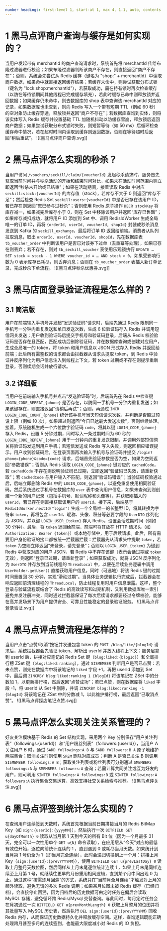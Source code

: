 ```yaml
---
number headings: first-level 1, start-at 1, max 4, 1.1, auto, contents ^toc
---
```

# 1 黑马点评商户查询与缓存是如何实现的？

当用户发起带有 merchantId 的商户查询请求时，系统首先将 merchantId 传给布隆过滤器进行校验；如果布隆过滤器判断该商户不存在，则直接返回“商户不存在”；否则，系统会先尝试从 Redis 缓存（键名为 "shop:" + merchantId）中读取商户数据，如果命中就直接返回缓存结果；若缓存未命中，则尝试获取分布式锁（键名为 "lock:shop:merchantId"），若获取成功，需在持有锁时再次检查缓存（以防在等待锁期间其他线程已完成缓存填充），若此时缓存已命中则释放锁并返回数据；如果缓存仍未命中，则去数据库的 shop 表中查询该 merchantId 对应的记录，如果数据库也未查到，则向 Redis 写入一个带有短期 TTL（例如 60 秒）的空对象防止缓存穿透，释放锁并返回“商户不存在”；若数据库查询到实体，则将该实体写入 Redis 缓存并设置基础 TTL 加随机抖动以防缓存雪崩，释放锁后返回商户数据；如果尝试获取分布式锁时失败，则短暂等待（如 50 ms）后循环检查缓存命中情况，若在超时时间内读取到缓存则返回数据，否则在等待超时后返回“稍后重试”。
![[黑马点评商户查询.svg]]

# 2 黑马点评怎么实现的秒杀？

当用户访问 `/vouchers/seckill/claim/{voucherId}` 发起秒杀请求时，服务首先获取当前时间并与秒杀活动的开始和结束时间对比，如果未在活动时间范围内则立即返回“秒杀未开始或已结束”；如果在活动期间，接着读取 Redis 中对应 `seckill:stock:{voucherId}` 的库存值（stock），若库存不大于 0 则返回“库存不足”；然后检查 Redis Set `seckill:users:{voucherId}` 中是否已存在该用户 ID，若已存在则返回“您已参与过秒杀”；否则使用 Redis 原子操作 `DECR stockKey` 将库存减一，如果减完后库存小于 0，则在 Set 中移除该用户并返回“库存已售罄”；如果库存减扣成功，就将用户 ID 添加到 Set 中、调用 RedisIdWorker 生成全局唯一的订单 ID，再将 `{orderId, userId, voucherId, shopId}` 封装成秒杀消息发送到 Kafka 的 `seckill_exchange`，最后将订单 ID 返回给前端。消费者从队列拉取消息，取出 `orderId`、`userId`、`voucherId`、`shopId`，先在数据库表 `tb_voucher_order` 中判断该用户是否已对该券下过单（去重幂等处理），如果已存在则丢弃；若不存在，则对 `tb_seckill_voucher` 表使用乐观锁执行 `UPDATE … SET stock = stock - 1 WHERE voucher_id = … AND stock > 0`，如果受影响行数为 0 表示库存已耗尽，则丢弃消息；否则在 `tb_voucher_order` 表插入新订单记录，完成秒杀下单流程。
![[黑马点评秒杀优惠券.svg]]

# 3 黑马店面登录验证流程是怎么样的？

## 3.1 简洁版

用户在前端输入手机号并发起“发送验证码”请求时，后端先通过 Redis 限制同一手机号一分钟内重复发送和单日发送次数，生成 6 位验证码存入 Redis 并调用短信网关发送；用户收到验证码后提交手机号和验证码登录，后端从 Redis 校验验证码是否存在且匹配，匹配成功后删除验证码，并在数据库查询或创建对应用户，生成全局唯一的 token，将 token 和用户信息以 JSON 形式存入 Redis 并返回给前端；此后所有需鉴权的请求都会由拦截器从请求头提取 token，到 Redis 中验证并反序列化为用户信息注入到线程上下文，若 token 过期或不存在则提示重新登录，否则续期会话并放行请求。

## 3.2 详细版

当用户在前端输入手机号并点击“发送验证码”时，后端首先在 Redis 中检查键 `LOGIN_CODE_REPEAT_{phone}` 是否存在，以防同一手机号一分钟内重复发送；如果该键存在，则直接返回“请稍后再试”；否则，再通过 `INCR LOGIN_CODE_COUNT_{phone}` 统计该手机号当天短信请求次数，并判断是否超过预设上限（例如 10 次），如果超过则返回“今日已达最大发送次数”，否则继续处理。接着，系统随机生成一个六位数字验证码 `code`，将其以键 `LOGIN_CODE_{phone}` 存入 Redis，设置 5 分钟过期，同时写入一条过期时间为 60 秒的 `LOGIN_CODE_REPEAT_{phone}` 用于一分钟内的重复发送限制，并调用外部短信网关将验证码发送到用户手机；若短信发送或 Redis 写入失败，则返回相应错误提示。用户收到验证码后，在登录页面再次输入手机号与验证码并提交 `/login?phone={phone}&code={code}` 请求，后端首先验证参数是否为空，如果为空则返回“参数错误”；否则从 Redis 读取 `LOGIN_CODE_{phone}` 键对应的 `cachedCode`，若 `cachedCode` 不存在则说明验证码已过期，立即返回“验证码已失效，请重新获取”；若 `cachedCode` 与用户输入不匹配，则返回“验证码错误”；当验证码校验通过后，后端立即删除 Redis 中的 `LOGIN_CODE_{phone}`，以避免重复使用相同验证码。然后系统通过手机号在数据库的 `user` 表中查询用户信息，如果未查询到则创建一个新的用户记录（包括手机号、默认昵称和头像等），并获取刚插入的 `userId`，若已存在则直接获取该用户的 `userId`。接下来，后端基于 `RedisIdWorker.nextId("login")` 生成一个全局唯一的长整型 ID，将其转换为字符串 `token`，再将包含 `userId`、昵称、头像、积分等必要字段的 `UserDTO` 序列化为 JSON，并以键 `LOGIN_USER_{token}` 存入 Redis，设置会话过期时间（例如 30 分钟）。最后，将 `token` 返回给前端，前端可将其放在 HTTP 请求头（如 `Authorization: Bearer {token}`）或本地存储中，用于后续请求。此后，所有需要用户身份验证的接口都被统一拦截器拦截：拦截器先从请求头中提取 `token`，若 `token` 为空则立即返回“未登录，请先登录”；否则以 `LOGIN_USER_{token}` 为键到 Redis 中获取对应的用户 JSON，若 Redis 中不存在该键（表示会话过期或 `token` 无效），则返回“登录已过期，请重新登录”；如果获取成功，就将 JSON 反序列化为 `UserDTO` 并存放到当前线程的 `ThreadLocal` 中，以便在后续业务逻辑中调用 `UserHolder.getUser()` 直接获取用户信息，同时（可选地）将该 Redis 键的过期时间重置回 30 分钟，实现“滑动过期”。当具体业务逻辑执行完成后，拦截器会在响应返回前清理线程的 `ThreadLocal`，防止线程复用时用户信息泄露。这样，整个登录与验证流程既结合了 Redis 的高效读写和过期机制，又利用数据库唯一索引避免并发注册冲突，同时通过拦截器保证了每次后续请求都要经过令牌校验，能够在高并发场景下为用户提供安全、可靠且性能稳定的登录验证服务。
![[黑马点评登录验证.svg]]

# 4 黑马点评点赞流程是怎样的？

当用户点击“点赞/取消”按钮并发送包含 token 的 `POST /blog/like/{blogId}` 请求后，系统拦截器会先验证 token、解析出 userId 并放入线程上下文；服务层拿到 userId 后，拼接对应笔记的 Redis Set 键（`blog:liked:{blogId}`）和全局排行榜 ZSet 键（`blog:liked:ranking`），通过 `SISMEMBER` 判断用户是否已点赞：若未点赞，则先在数据库中将该笔记的 `liked` 字段 +1，再把 userId 添加到 Set 中，最后调 `ZINCRBY blog:liked:ranking 1 {blogId}` 将该笔记在 ZSet 中的分数加 1，以更新排行榜，然后返回“点赞成功”；若已点赞，则在数据库将 `liked` 字段 -1，将 userId 从 Set 中删除，并调 `ZINCRBY blog:liked:ranking -1 {blogId}` 将该笔记在 ZSet 中的分数减 1，以此维护排行榜，最后返回“已取消点赞”。
![[黑马点评探店笔记点赞.svg]]

# 5 黑马点评怎么实现关注关系管理的？

好友关注模块基于 Redis 的 Set 结构实现，采用两个 Key 分别保存“用户关注列表”（followings:{userId}）和“用户粉丝列表”（followers:{userId}），当用户 A 关注用户 B 时，通过 `SADD followings:A B` 与 `SADD followers:B A` 原子地维护两端集合；取消关注时则使用 `SREM` 删除对应成员；判断 A 是否已关注 B 则调用 `SISMEMBER followings:A B`；获取关注列表或粉丝列表可分别通过 `SMEMBERS followings:A` 与 `SMEMBERS followers:A` 查询；若需计算共同关注或互为好友的用户，则可利用 `SINTER followings:A followings:B` 或 `SINTER followings:A followers:A` 执行集合交集运算，高效支持社交关系检索与推荐。
![[黑马点评关注.svg]]

# 6 黑马点评签到统计怎么实现的？

在查询用户连续签到天数时，系统首先根据当前日期拼接当月的 Redis BitMap Key（如 `sign:{userId}:{yyyyMM}`），然后执行一次 `BITFIELD GET u{dayOfMonth} 0` 读取从当月第 1 天到今天的所有 Bit 位（因为一个月最多 31 天，完全可以一次性用单个 `GET u{N}` 命令读取），在应用层从“今天”对应的最低有效位开始，逐位向前统计连续的 1 ，直到遇到 0 或耗尽当月天数。如果统计到当月第 1 号仍全为 1（即当月完全连续），此时会递归切换到上一个月：拼接上月 Key（`sign:{userId}:{prevYYYYMM}`），使用 `BITFIELD GET u{prevLastDay} 0` 读取上月整月天数位图，然后同样从上月末尾逐位统计连续 1 ，如果上月末尾同样连续至上月第 1 号，就继续往更早的月份重用相同逻辑，直到某个月中间出现 0 为止。通过这种“按需逐月回溯”的方式，系统只在“当前月全月连续”才触发对上月的额外读取，避免无谓的多次 Redis 调用；如果某月位图未被 Redis 缓存（已经归档），会直接停止回溯，因为归档后的历史数据可由定时任务在偏后台读取 MySQL 存储，避免循环跨 Redis/Mysql 交替查询。与此同时，每月定时任务会在月初通过一次 `BITFIELD GET u{prevMonthLength} 0` 获取上月整月的位图并将其批量写入 MySQL 历史表，然后执行 `DEL sign:{userId}:{prevYYYYMM}` 回收 Redis 内存，从而保证历史数据持久化并释放缓存空间。这样，查询逻辑既能正确处理跨月甚至多月的连续签到，也能最大限度减小对 Redis 的 IO 负担。